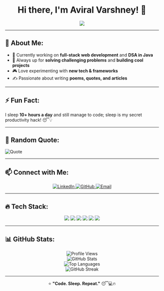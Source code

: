 <h1 align="center">Hi there, I'm Aviral Varshney! 👋</h1>

<p align="center">
  <img src="https://readme-typing-svg.herokuapp.com?color=%23F7B93E&size=22&center=true&vCenter=true&width=600&lines=Developer+|+Problem+Solver+|+Web+Enthusiast;Coding+in+Java+|+Exploring+Web+Dev+%26+DSA;Sleep+Enthusiast+(10%2B+hrs%2Fday+%F0%9F%98%86)" />
</p>

---

## 🚀 About Me:
- 🔭 Currently working on **full-stack web development** and **DSA in Java**
- 🎯 Always up for **solving challenging problems** and **building cool projects**
- 🎮 Love experimenting with **new tech & frameworks**
- ✍️ Passionate about writing **poems, quotes, and articles**

---

## ⚡ Fun Fact:
I sleep **10+ hours a day** and still manage to code; sleep is my secret productivity hack! 😴💡

---

## 📢 Random Quote:
![Quote](https://quotes-github-readme.vercel.app/api?type=horizontal&theme=radical)

---

## 📫 Connect with Me:
<p align="center">
  <a href="https://www.linkedin.com/in/avi7">
    <img src="https://img.shields.io/badge/LinkedIn-0A66C2?style=for-the-badge&logo=linkedin&logoColor=white" alt="LinkedIn" />
  </a>
  <a href="https://github.com/avi-var07">
    <img src="https://img.shields.io/badge/GitHub-181717?style=for-the-badge&logo=github&logoColor=white" alt="GitHub" />
  </a>
  <a href="mailto:aviralvarshney07@gmail.com">
    <img src="https://img.shields.io/badge/Email-D14836?style=for-the-badge&logo=gmail&logoColor=white" alt="Email" />
  </a>
</p>

---

## 🔥 Tech Stack:
<p align="center">
  <img src="https://img.shields.io/badge/C++-00599C?style=for-the-badge&logo=c%2B%2B&logoColor=white" />
  <img src="https://img.shields.io/badge/Java-ED8B00?style=for-the-badge&logo=java&logoColor=white" />
  <img src="https://img.shields.io/badge/JavaScript-F7DF1E?style=for-the-badge&logo=javascript&logoColor=black" />
  <img src="https://img.shields.io/badge/HTML5-E34F26?style=for-the-badge&logo=html5&logoColor=white" />
  <img src="https://img.shields.io/badge/CSS3-1572B6?style=for-the-badge&logo=css3&logoColor=white" />
  <img src="https://img.shields.io/badge/Tailwind_CSS-38B2AC?style=for-the-badge&logo=tailwind-css&logoColor=white" />
</p>

---

## 📊 GitHub Stats:
<p align="center">
  <img src="https://komarev.com/ghpvc/?username=avi-var07&color=red" alt="Profile Views" />
  <br>
  <img src="https://github-readme-stats.vercel.app/api?username=avi_var07&show_icons=true&theme=radical" alt="GitHub Stats" />
  <br>
  <img src="https://github-readme-stats.vercel.app/api/top-langs/?username=avi-var07&layout=compact&theme=radical" alt="Top Languages" />
  <br>
  <img src="https://github-readme-streak-stats.herokuapp.com/?user=avi_var07&theme=tokyonight&hide_border=false" alt="GitHub Streak" />
</p>

---

<p align="center">
  ⭐ <b>"Code. Sleep. Repeat."</b> 😴💻🔥
</p>
